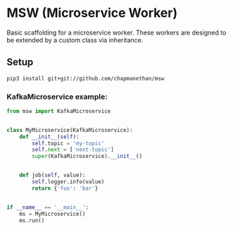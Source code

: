 # MSW (Microservice Worker)

Basic scaffolding for a microservice worker. These workers are designed to be extended by a custom class via inheritance.

<!-- Two types of workers are supported:
- Kafka
- ZMQ -->

## Setup
```bash
pip3 install git+git://github.com/chapmanethan/msw
```

### KafkaMicroservice example:
```py
from msw import KafkaMicroservice


class MyMicroservice(KafkaMicroservice):
    def __init__(self):
        self.topic = 'my-topic'
        self.next = ['next-topic']
        super(KafkaMicroservice).__init__()


    def job(self, value):
        self.logger.info(value)
        return {'foo': 'bar'}


if __name__ == '__main__':
    ms = MyMicroservice()
    ms.run()
```

<!-- ### ZMQMicroservice example:
```py
import os
from msw import ZMQMicroservice


class MyMicroservice(ZMQMicroservice):
    def __init__(self):
        self.ENV = {
            'CUSTOM_VAR': os.environ.get('CUSTOM_VAR')
        }

        super(ZMQMicroservice).__init__()

        self.custom = self.ENV['CUSTOM_VAR']

        def job(self, value):
            pass

if __name__ == '__main__':
    ms = MyMicroservice()
    ms.run()
``` -->
